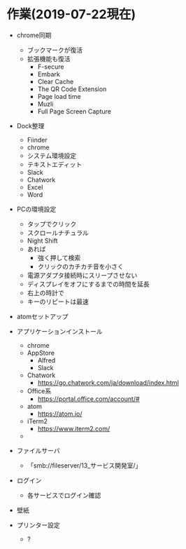 
# 作業(2019-07-22現在)

- chrome同期
	- ブックマークが復活
	- 拡張機能も復活
		- F-secure
		- Embark
		- Clear Cache
		- The QR Code Extension
		- Page load time
		- Muzli
		- Full Page Screen Capture
- Dock整理
	- Fiinder
	- chrome
	- システム環境設定
	- テキストエディット
	- Slack
	- Chatwork
	- Excel
	- Word
- PCの環境設定
	- タップでクリック
	- スクロールナチュラル
	- Night Shift
	- あれば
		- 強く押して検索
		- クリックのカチカチ音を小さく
	- 電源アダプタ接続時にスリープさせない
	- ディスプレイをオフにするまでの時間を延長
	- 右上の時計で
	- キーのリピートは最速

- atomセットアップ

- アプリケーションインストール
	- chrome
	- AppStore
		- Alfred
		- Slack
	- Chatwork
		- https://go.chatwork.com/ja/download/index.html
	- Office系
		- https://portal.office.com/account/#
	- atom
		- https://atom.io/
	- iTerm2
		- https://www.iterm2.com/
	-
- ファイルサーバ
	- 「smb://fileserver/13_サービス開発室/」

- ログイン
	- 各サービスでログイン確認

- 壁紙

- プリンター設定
	- ?
